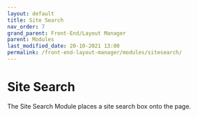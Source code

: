 ```yaml
---
layout: default
title: Site Search
nav_order: 7
grand_parent: Front-End/Layout Manager
parent: Modules
last_modified_date: 20-10-2021 13:00
permalink: /front-end-layout-manager/modules/sitesearch/
---
```


# Site Search
The Site Search Module places a site search box onto the page.

